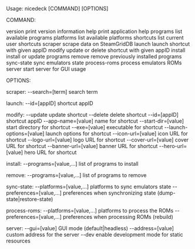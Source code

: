Usage: nicedeck [COMMAND] [OPTIONS]

COMMAND:

version         print version information
help            print application help
programs        list available programs
platforms       list available platforms
shortcuts       list current user shortcuts
scraper         scrape data on SteamGridDB
launch          launch shortcut with given appID
modify          update or delete shortcut with given appID
install         install or update programs
remove          remove previously installed programs
sync-state      sync emulators state
process-roms    process emulators ROMs
server          start server for GUI usage

OPTIONS:

scraper:
  --search=[term]           search term

launch:
  --id=[appID]              shortcut appID

modify:
  --update                  update shortcut
  --delete                  delete shortcut
  --id=[appID]              shortcut appID
  --app-name=[value]        name for shortcut
  --start-dir=[value]       start directory for shortcut
  --exe=[value]             executable for shortcut
  --launch-options=[value]  launch options for shortcut
  --icon-url=[value]        icon URL for shortcut
  --logo-url=[value]        logo URL for shortcut
  --cover-url=[value]       cover URL for shortcut
  --banner-url=[value]      banner URL for shortcut
  --hero-url=[value]        hero URL for shortcut

install:
  --programs=[value,...]      list of programs to install

remove:
  --programs=[value,...]      list of programs to remove

sync-state:
  --platforms=[value,...]     platforms to sync emulators state
  --preferences=[value,...]   preferences when synchronizing state (dump-state|restore-state)

process-roms:
  --platforms=[value,...]     platforms to process the ROMs
  --preferences=[value,...]   preferences when processing ROMs (rebuild)

server:
  --gui=[value]           GUI mode (default|headless)
  --address=[value]       custom address for the server
  --dev                   enable development mode for static resources